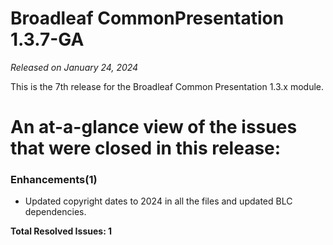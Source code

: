 # Broadleaf CommonPresentation 1.3.7-GA

_Released on January 24, 2024_

This is the 7th release for the Broadleaf Common Presentation 1.3.x module.

# An at-a-glance view of the issues that were closed in this release:

### Enhancements(1)
- Updated copyright dates to 2024 in all the files and updated BLC dependencies.


**Total Resolved Issues: 1**
